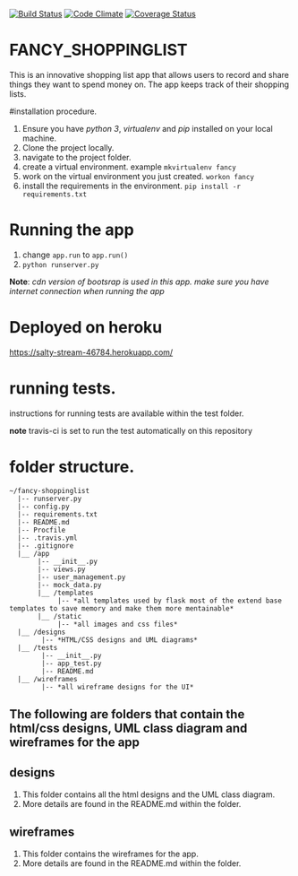 [![Build Status](https://travis-ci.org/dann254/fancy-shoppinglist.svg?branch=flask-basics)](https://travis-ci.org/dann254/fancy-shoppinglist)
[![Code Climate](https://codeclimate.com/github/dann254/fancy-shoppinglist/badges/gpa.svg)](https://codeclimate.com/github/dann254/fancy-shoppinglist/)
[![Coverage Status](https://coveralls.io/repos/github/dann254/fancy-shoppinglist/badge.svg)](https://coveralls.io/github/dann254/fancy-shoppinglist)

# FANCY_SHOPPINGLIST
This is an innovative shopping list app that allows users to record and share things they want to spend money on. The app keeps track of their shopping lists.

#installation procedure.
  1. Ensure you have *python 3*, *virtualenv* and *pip* installed on your local machine.
  2. Clone the project locally.
  3. navigate to the project folder.
  4. create a virtual environment. example `mkvirtualenv fancy`
  5. work on the virtual environment you just created. `workon fancy`
  6. install the requirements in the environment. `pip install -r requirements.txt`

# Running the app
  1. change `app.run` to `app.run()`
  2. `python runserver.py`

  **Note**: *cdn version of bootsrap is used in this app. make sure you have internet connection when running the app*

# Deployed on heroku
  https://salty-stream-46784.herokuapp.com/

# running tests.
  instructions for running tests are available within the test folder.

  **note** travis-ci is set to run the test automatically on this repository

# folder structure.
```
~/fancy-shoppinglist
  |-- runserver.py
  |-- config.py
  |-- requirements.txt
  |-- README.md
  |-- Procfile
  |-- .travis.yml
  |-- .gitignore
  |__ /app      
       |-- __init__.py
       |-- views.py
       |-- user_management.py
       |-- mock_data.py
       |__ /templates
            |-- *all templates used by flask most of the extend base templates to save memory and make them more mentainable*
       |__ /static
            |-- *all images and css files*
  |__ /designs
        |-- *HTML/CSS designs and UML diagrams*
  |__ /tests
        |-- __init__.py
        |-- app_test.py
        |-- README.md
  |__ /wireframes
        |-- *all wireframe designs for the UI*
```
## The following are folders that contain the html/css designs, UML class diagram and wireframes for the app

## designs
  1. This folder contains all the html designs and the UML class diagram.
  2. More details are found in the README.md within the folder.

## wireframes
  1. This folder contains the wireframes for the app.
  2. More details are found in the README.md within the folder.
